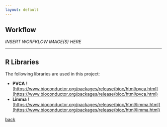 ```yaml
---
layout: default
---
```


## Workflow

*INSERT WORFKLOW IMAGE(S) HERE*

* * *

## R Libraries 

The following libraries are used in this project:

* **PVCA** ![https://www.bioconductor.org/packages/release/bioc/html/pvca.html](https://www.bioconductor.org/packages/release/bioc/html/pvca.html)
* **Limma** ![https://www.bioconductor.org/packages/release/bioc/html/limma.html](https://www.bioconductor.org/packages/release/bioc/html/limma.html)


[back](./)
